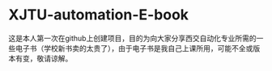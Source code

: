# XJTU-automation-E-book
这是本人第一次在github上创建项目，目的为向大家分享西交自动化专业所需的一些电子书（学校新书卖的太贵了），由于电子书是我自己上课所用，可能不全或版本有变，敬请谅解。
